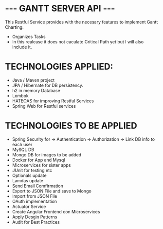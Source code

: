 # --- GANTT SERVER API ---

This Restful Service provides with the necesary features to implement
Gantt Charting. 

- Organizes Tasks 
- In this realease it does not caculate Critical Path yet but I will also 
include it. 

# TECHNOLOGIES APPLIED:

- Java / Maven project
- JPA / Hibernate for DB persistency.
- h2 in memory Database 
- Lombok 
- HATEOAS for improving Restful Services
- Spring Web for Restful services 

# TECHNOLOGIES TO BE APPLIED

- Spring Security for
    ->  Authentication
    ->  Authorization
    ->  Link DB info to each user
- MySQL DB
- Mongo DB for images to be added
- Docker for App and Mysql
- Microservices for sister apps
- JUnit for testing etc
- Optionals update
- Lamdas update
- Send Email Comfirmation
- Export to JSON File and save to Mongo
- Import from JSON File
- OAuth implementation
- Actuator Service
- Create Angular Frontend con Microservices
- Apply Desgin Patterns
- Audit for Best Practices



